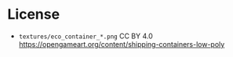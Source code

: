 

# License

* `textures/eco_container_*.png` CC BY 4.0 https://opengameart.org/content/shipping-containers-low-poly